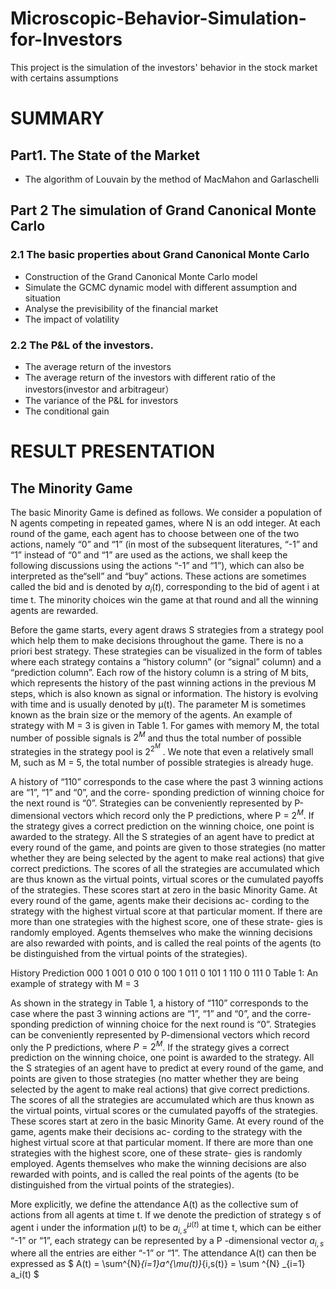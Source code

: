 # Microscopic-Behavior-Simulation-for-Investors
This project is the simulation of the investors' behavior in the stock market with certains assumptions
 
# SUMMARY
## Part1. The State of the Market
  - The algorithm of Louvain by the method of MacMahon and Garlaschelli

## Part 2 The simulation of Grand Canonical Monte Carlo
  ### 2.1 The basic properties about Grand Canonical Monte Carlo
  - Construction of the Grand Canonical Monte Carlo model
  - Simulate the GCMC dynamic model with different assumption and situation
  - Analyse the previsibility of the financial market 
  - The impact of volatility
   ### 2.2 The P&L of the investors.
  - The average return of the investors
  - The average return of the investors with different ratio of the investors(investor and arbitrageur）
  - The variance of the P&L for investors
  - The conditional gain
  
# RESULT PRESENTATION
  
  ## The Minority Game
  
The basic Minority Game is defined as follows. We consider a population of N agents competing in repeated games, where N is an odd integer. At each round of the game, each agent has to choose between one of the two actions, namely “0” and “1” (in most of the subsequent literatures, “-1” and “1” instead of “0” and “1” are used as the actions, we shall keep the following discussions using the actions “-1” and “1”), which can also be interpreted as the“sell” and “buy” actions. These actions are sometimes called the bid and is denoted by $a_i (t)$, corresponding to the bid of agent i at time t. The minority choices win the game at that round and all the winning agents are rewarded.

Before the game starts, every agent draws S strategies from a strategy pool which help them to make decisions throughout the game. There is no a priori best strategy. These strategies can be visualized in the form of tables where each strategy contains a “history column” (or “signal” column) and a “prediction column”. Each row of the history column is a string of M bits, which represents the history of the past winning actions in the previous M steps, which is also known as signal or information. The history is evolving with time and is usually denoted by μ(t). The parameter M is sometimes known as the brain size or the memory of the agents. An example of strategy with M = 3 is given in Table 1. For games with memory M, the total number of possible signals is $2^M$ and thus the total number of possible strategies in the strategy pool is $2^{2^M}$ . We note that even a relatively small M, such as M = 5, the total number of possible strategies is already huge.
  
  A history of “110” corresponds to the case where the past 3 winning actions are “1”, “1” and “0”, and the corre- sponding prediction of winning choice for the next round is “0”. Strategies can be conveniently represented by P-dimensional vectors which record only the P predictions, where P = $2^M$. If the strategy gives a correct prediction on the winning choice, one point is awarded to the strategy. All the S strategies of an agent have to predict at every round of the game, and points are given to those strategies (no matter whether they are being selected by the agent to make real actions) that give correct predictions. The scores of all the strategies are accumulated which are thus known as the virtual points, virtual scores or the cumulated payoffs of the strategies. These scores start at zero in the basic Minority Game. At every round of the game, agents make their decisions ac- cording to the strategy with the highest virtual score at that particular moment. If there are more than one strategies with the highest score, one of these strate- gies is randomly employed. Agents themselves who make the winning decisions are also rewarded with points, and is called the real points of the agents (to be distinguished from the virtual points of the strategies).
  
History Prediction
000 1
001 0
010 0 
100 1 
011 0 
101 1
110 0
111 0
Table 1: An example of strategy with M = 3

As shown in the strategy in Table 1, a history of “110” corresponds to the case where the past 3 winning actions are “1”, “1” and “0”, and the corre- sponding prediction of winning choice for the next round is “0”. Strategies can be conveniently represented by P-dimensional vectors which record only the P predictions, where $P= 2^M$. If the strategy gives a correct prediction on the winning choice, one point is awarded to the strategy. All the S strategies of an agent have to predict at every round of the game, and points are given to those strategies (no matter whether they are being selected by the agent to make real actions) that give correct predictions. The scores of all the strategies are accumulated which are thus known as the virtual points, virtual scores or the cumulated payoffs of the strategies. These scores start at zero in the basic Minority Game. At every round of the game, agents make their decisions ac- cording to the strategy with the highest virtual score at that particular moment. If there are more than one strategies with the highest score, one of these strate- gies is randomly employed. Agents themselves who make the winning decisions are also rewarded with points, and is called the real points of the agents (to be distinguished from the virtual points of the strategies).

More explicitly, we define the attendance A(t) as the collective sum of actions from all agents at time t. If we denote the prediction of strategy s of agent i under the information μ(t) to be $a^{μ(t)}_{i,s}$ at time t, which can be either “-1” or “1”, each strategy can be represented by a P -dimensional vector $a_{i,s}$ where all the entries are either “-1” or “1”. The attendance A(t) can then be expressed as
$
A(t) = \sum^{N}_{i=1}a^{\mu(t)}_{i,s(t)} = \sum ^{N} _{i=1} a_i(t)
$
